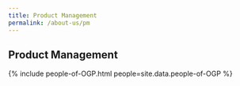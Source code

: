 ```yaml
---
title: Product Management
permalink: /about-us/pm
---
```


## **Product Management**

{% include people-of-OGP.html people=site.data.people-of-OGP  %}
